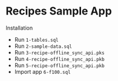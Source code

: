# Recipes Sample App

Installation

- Run `1-tables.sql`
- Run `2-sample-data.sql`
- Run `3-recipe-offline_sync_api.pks`
- Run `4-recipe-offline_sync_api.pkb`
- Run `5-recipe-offline_sync_api.pkb`
- Import app `6-f100.sql`
